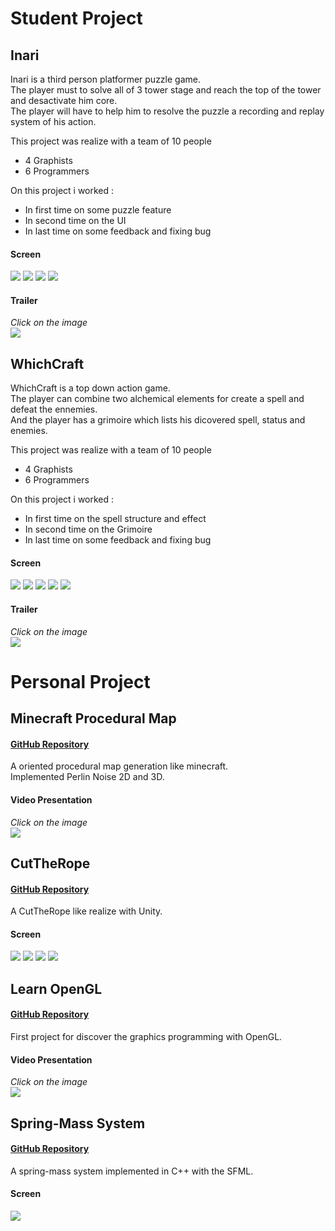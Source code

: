 # Student Project

## Inari
Inari is a third person platformer puzzle game.  
The player must to solve all of 3 tower stage and reach the top of the tower and desactivate him core.  
The player will have to help him to resolve the puzzle a recording and replay system of his action.  

This project was realize with a team of 10 people
  - 4 Graphists
  - 6 Programmers

On this project i worked : 
  - In first time on some puzzle feature
  - In second time on the UI
  - In last time on some feedback and fixing bug

#### Screen
![](Inari/0.PNG)
![](Inari/1.PNG)
![](Inari/2.PNG)
![](Inari/3.PNG)

#### Trailer
*Click on the image*  
[![](https://img.youtube.com/vi/BZAh1M4cmQY/0.jpg)](https://www.youtube.com/watch?v=BZAh1M4cmQY)


## WhichCraft
WhichCraft is a top down action game.  
The player can combine two alchemical elements for create a spell and defeat the ennemies.  
And the player has a grimoire which lists his dicovered spell, status and enemies.

This project was realize with a team of 10 people
  - 4 Graphists
  - 6 Programmers

On this project i worked :
  - In first time on the spell structure and effect
  - In second time on the Grimoire
  - In last time on some feedback and fixing bug

#### Screen
![](WhichCraft/0.png)
![](WhichCraft/1.png)
![](WhichCraft/2.png)
![](WhichCraft/3.png)
![](WhichCraft/4.png)

#### Trailer
*Click on the image*  
[![](https://img.youtube.com/vi/FjbEneLxB-M/0.jpg)](https://www.youtube.com/watch?v=FjbEneLxB-M)


# Personal Project

## Minecraft Procedural Map
#### [GitHub Repository](https://github.com/QuentinLadoire/MinecraftProceduralMap)
A oriented procedural map generation like minecraft.  
Implemented Perlin Noise 2D and 3D.  

#### Video Presentation
*Click on the image*  
[![](https://img.youtube.com/vi/ZCAR6i94rE0/0.jpg)](https://www.youtube.com/watch?v=ZCAR6i94rE0)

## CutTheRope
#### [GitHub Repository](https://github.com/QuentinLadoire/CutTheRope)
A CutTheRope like realize with Unity.

#### Screen
![](https://github.com/QuentinLadoire/CutTheRope/blob/master/Screen/Menu.PNG)
![](https://github.com/QuentinLadoire/CutTheRope/blob/master/Screen/LevelChoice.PNG)
![](https://github.com/QuentinLadoire/CutTheRope/blob/master/Screen/Level1.png)
![](https://github.com/QuentinLadoire/CutTheRope/blob/master/Screen/Level14.PNG)

## Learn OpenGL
#### [GitHub Repository](https://github.com/QuentinLadoire/LearnOpenGL)
First project for discover the graphics programming with OpenGL.

#### Video Presentation
*Click on the image*  
[![](https://img.youtube.com/vi/1vElwjDgs-8/0.jpg)](https://www.youtube.com/watch?v=1vElwjDgs-8)

## Spring-Mass System
#### [GitHub Repository](https://github.com/QuentinLadoire/MasseRessort)
A spring-mass system implemented in C++ with the SFML.

#### Screen
![](https://github.com/QuentinLadoire/MasseRessort/blob/master/Screen/0.PNG)
